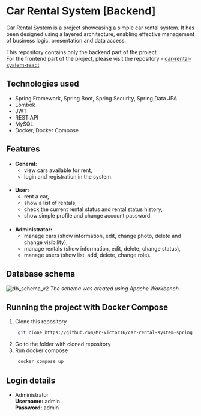 # Car Rental System [Backend]
Car Rental System is a project showcasing a simple car rental system. 
It has been designed using a layered architecture, enabling effective management of business logic, presentation and data access. 

This repository contains only the backend part of the project.\
For the frontend part of the project, please visit the repository - [car-rental-system-react](https://github.com/Mr-Victor16/car-rental-system-react)

## Technologies used
+ Spring Framework, Spring Boot, Spring Security, Spring Data JPA
+ Lombok
+ JWT
+ REST API
+ MySQL
+ Docker, Docker Compose

## Features
+ **General:**
  + view cars available for rent,
  + login and registration in the system.
####
+ **User:**
  + rent a car,
  + show a list of rentals,
  + check the current rental status and rental status history,
  + show simple profile and change account password.
####
+ **Administrator:**
  + manage cars (show information, edit, change photo, delete and change visibility),
  + manage rentals (show information, edit, delete, change status),
  + manage users (show list, add, delete, change role).

##  Database schema
![db_schema_v2](https://github.com/Mr-Victor16/car-rental-system-spring/assets/101965882/e0fe0a30-f19a-4c7d-a04b-96f251c79dc7)
_The schema was created using Apache Workbench._

## Running the project with Docker Compose
1. Clone this repository
   ```bash
    git clone https://github.com/Mr-Victor16/car-rental-system-spring
   ```
2. Go to the folder with cloned repository
3. Run docker compose
   ```bash
    docker compose up
   ```

## Login details
+ Administrator  
**Username:** admin  
**Password:** admin
